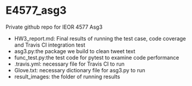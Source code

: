 # E4577_asg3
Private github repo for IEOR 4577 Asg3

- HW3_report.md: Final results of running the test case, code coverage and Travis CI integration test
- asg3.py:the package we build to clean tweet text
- func_test.py:the test code for pytest to examine code performance
- .travis.yml: necessary file for Travis CI to run
- Glove.txt: necessary dictionary file for asg3.py to run
- result_images: the folder of running results
